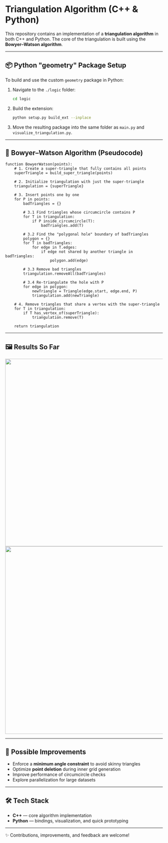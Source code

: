 # Triangulation Algorithm (C++ & Python)

This repository contains an implementation of a **triangulation algorithm** in both C++ and Python.
The core of the triangulation is built using the **Bowyer–Watson algorithm**.

---

## 📦 Python "geometry" Package Setup

To build and use the custom `geometry` package in Python:

1. Navigate to the `./logic` folder:

   ```bash
   cd logic
   ```

2. Build the extension:

   ```bash
   python setup.py build_ext --inplace
   ```

3. Move the resulting package into the same folder as `main.py` and `visualize_triangulation.py`.

---

## 📐 Bowyer–Watson Algorithm (Pseudocode)

```text
function BowyerWatson(points):
    # 1. Create a super-triangle that fully contains all points
    superTriangle = build_super_triangle(points)

    # 2. Initialize triangulation with just the super-triangle
    triangulation = {superTriangle}

    # 3. Insert points one by one
    for P in points:
        badTriangles = {}

        # 3.1 Find triangles whose circumcircle contains P
        for T in triangulation:
            if P inside_circumcircle(T):
                badTriangles.add(T)

        # 3.2 Find the "polygonal hole" boundary of badTriangles
        polygon = {}
        for T in badTriangles:
            for edge in T.edges:
                if edge not shared by another triangle in badTriangles:
                    polygon.add(edge)

        # 3.3 Remove bad triangles
        triangulation.removeAll(badTriangles)

        # 3.4 Re-triangulate the hole with P
        for edge in polygon:
            newTriangle = Triangle(edge.start, edge.end, P)
            triangulation.add(newTriangle)

    # 4. Remove triangles that share a vertex with the super-triangle
    for T in triangulation:
        if T has_vertex_of(superTriangle):
            triangulation.remove(T)

    return triangulation
```

---

## 🖼️ Results So Far

<p align="center">
  <img width="600" src="https://github.com/user-attachments/assets/30d1ad05-8571-4b5a-9a80-8db76c613a90" />
  <img width="600" src="https://github.com/user-attachments/assets/a38df510-faff-4ee2-9023-0c92bd0070e3" />
</p>

---

## 🚀 Possible Improvements

* Enforce a **minimum angle constraint** to avoid skinny triangles
* Optimize **point deletion** during inner grid generation
* Improve performance of circumcircle checks
* Explore parallelization for large datasets

---

## 🛠️ Tech Stack

* **C++** — core algorithm implementation
* **Python** — bindings, visualization, and quick prototyping

---

✨ Contributions, improvements, and feedback are welcome!

